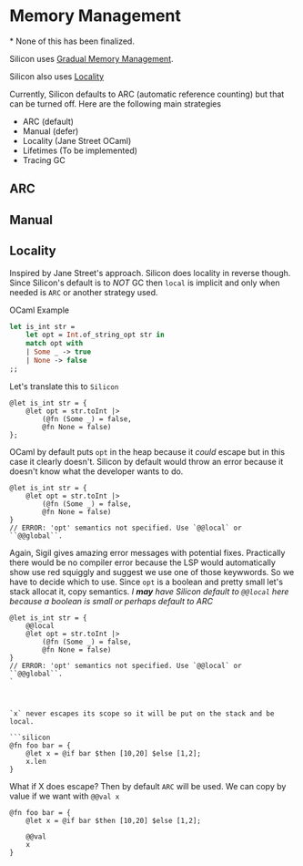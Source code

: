 # Memory Management

\* None of this has been finalized.

Silicon uses [Gradual Memory Management](https://jondgoodwin.com/pling/gmm.pdf).

Silicon also uses [Locality](https://blog.janestreet.com/oxidizing-ocaml-locality/)

Currently, Silicon defaults to ARC (automatic reference counting) but that can be turned off. Here are the following main strategies

- ARC (default)
- Manual (defer)
- Locality (Jane Street OCaml)
- Lifetimes (To be implemented)
- Tracing GC

## ARC

## Manual

## Locality

Inspired by Jane Street's approach. Silicon does locality in reverse though. Since Silicon's default is to _NOT_ GC then `local` is implicit
and only when needed is `ARC` or another strategy used.

OCaml Example

```ocaml
let is_int str =
    let opt = Int.of_string_opt str in
    match opt with
    | Some _ -> true
    | None -> false
;;
```

Let's translate this to `Silicon`

```silicon
@let is_int str = {
    @let opt = str.toInt |>
        (@fn (Some _) = false,
        @fn None = false)
};
```

OCaml by default puts `opt` in the heap because it _could_ escape but in this case it clearly doesn't. Silicon
by default would throw an error because it doesn't know what the developer wants to do.

```silicon
@let is_int str = {
    @let opt = str.toInt |>
        (@fn (Some _) = false,
        @fn None = false)
}
// ERROR: 'opt' semantics not specified. Use `@@local` or ``@@global``.
```

Again, Sigil gives amazing error messages with potential fixes. Practically there would be no compiler error because the LSP would automatically show use red squiggly and suggest we use one of those keywwords. So we have to decide which to use. Since `opt` is a boolean and pretty small let's
stack allocat it, copy semantics. _I **may** have Silicon default to `@@local` here because a boolean is small or perhaps default to ARC_

````silicon
@let is_int str = {
    @@local
    @let opt = str.toInt |>
        (@fn (Some _) = false,
        @fn None = false)
}
// ERROR: 'opt' semantics not specified. Use `@@local` or ``@@global``.
`



`x` never escapes its scope so it will be put on the stack and be local.

```silicon
@fn foo bar = {
    @let x = @if bar $then [10,20] $else [1,2];
    x.len
}
````

What if X does escape? Then by default `ARC` will be used. We can copy by value if we want with `@@val x`

```silicon
@fn foo bar = {
    @let x = @if bar $then [10,20] $else [1,2];

    @@val
    x
}
```
